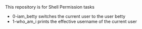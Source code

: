 This repository is for Shell Permission tasks
- 0-iam_betty switches the current user to the user betty
- 1-who_am_i prints the effective username of the current user
